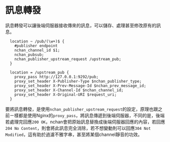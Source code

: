 # 訊息轉發

訊息轉發可以讓後端伺服器接收傳來的訊息，可以儲存、處理甚至修改原有的訊息。

```
  location ~ /pub/(\w+)$ {
    #publisher endpoint
    nchan_channel_id $1;
    nchan_pubsub;
    nchan_publisher_upstream_request /upstream_pub;
  }

  location = /upstream_pub {
    proxy_pass http://127.0.0.1:9292/pub;
    proxy_set_header X-Publisher-Type $nchan_publisher_type;
    proxy_set_header X-Prev-Message-Id $nchan_prev_message_id;
    proxy_set_header X-Channel-Id $nchan_channel_id;
    proxy_set_header X-Original-URI $request_uri;
  } 
```

要將訊息轉發，是使用`nchan_publisher_upstream_request`的設定，原理也跟之前ㄧ樣都是使用Nginx的`proxy_pass`，將訊息傳遞到後端伺服器，不同的是，後端若處理完回應`200 OK`，nchan會把原始訊息替換成後端伺服器回應的內容，若回應`204 No Content`，則會將此訊息完全消除，若不想變動則可以回應`304 Not Modified`，這有助於過濾不雅字串，甚至將某個channel靜音的功效。

